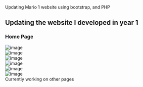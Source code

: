 Updating Mario 1 website using bootstrap, and PHP

## Updating the website I developed in year 1

### Home Page
![image](https://user-images.githubusercontent.com/79542266/192111107-6351a23d-7cc9-497c-b9dc-18ba01b1d96c.png)
<br/>
![image](https://user-images.githubusercontent.com/79542266/192111119-81b14567-6da8-4211-855b-8b04ee040d39.png)
<br />
![image](https://user-images.githubusercontent.com/79542266/192111128-52219e60-6afd-41ef-b057-6580e58fc657.png)
<br />
![image](https://user-images.githubusercontent.com/79542266/192111135-adb18b49-1e44-4341-ad35-2a988bd91272.png)
<br />
![image](https://user-images.githubusercontent.com/79542266/192111146-c02ff31e-70fa-452d-acf6-d41cef7d74bf.png)
<br />
![image](https://user-images.githubusercontent.com/79542266/192111164-9992c995-819e-4c06-8637-79bda4023b83.png)
<br />
Currently working on other pages
